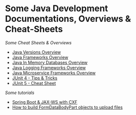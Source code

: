 # Some Java Development Documentations, Overviews & Cheat-Sheets

_Some Cheat Sheets & Overviews_

* [Java Versions Overview](java-versions.md)
* [Java Frameworks Overview](java-fwk.md)
* [Java In Memory Databases Overview](java-db.md)
* [Java Logging Frameworks Overview](logging-fwk-comp.md)
* [Java Microservice Frameworks Overview](microservices-fwk-overview.md)
* [JUnit 4 - Tips & Tricks](junit4.md)
* [JUnit 5 - Cheat Sheet](junit5.md)

_Some tutorials_

* [Spring Boot & JAX-WS with CXF](cxf-spring-boot-starter-jaxws.md)
* [How to build FormDataBodyPart objects to upload files](jersey2-FormDataBodyPart.md)
